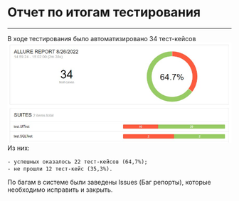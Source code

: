 # Отчет по итогам тестирования
---
В ходе тестирования было автоматизировано 34 тест-кейсов
![img_1.jpg](img_1.jpg)
Из них:

    - успешных оказалось 22 тест-кейсов (64,7%);
    - не прошли 12 тест-кейс (35,3%).

По багам в системе были заведены Issues (Баг репорты), которые необходимо исправить и закрыть.